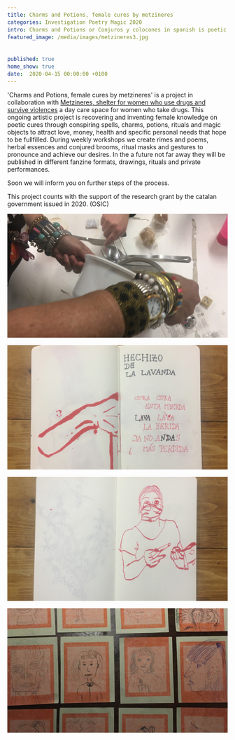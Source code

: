 ```yaml
---
title: Charms and Potions, female cures by metzineres
categories: Investigation Poetry Magic 2020
intro: Charms and Potions or Conjuros y colocones in spanish is poetic investigation on the spirituality by women who use drugs
featured_image: /media/images/metzineres3.jpg


published: true
home_show: true
date:  2020-04-15 00:00:00 +0100
---
```

'Charms and Potions, female cures by metzineres' is a project in collaboration with [Metzineres, shelter for women who use drugs and survive violences](http://metzineres.net/) a day care space for women who take drugs.
This ongoing artistic project is recovering and inventing female knowledge on poetic cures through conspiring spells, charms, potions, rituals and magic objects to attract love, money, health and specific personal needs that hope to be fullfilled. During weekly workshops we create rimes and poems, herbal essences and conjured brooms, ritual masks and gestures to pronounce and achieve our desires. In the a future not far away they will be published in different fanzine formats, drawings, rituals and private performances.

Soon we will inform you on further steps of the process.

This project counts with the support of the research grant by the catalan government issued in 2020. (OSIC)


![image](/media/images/metzineres4.jpg)

![image](/media/images/metzineres2.jpg)

![image](/media/images/metzineres1.jpg)

![image](/media/images/metzineres5.jpg)

